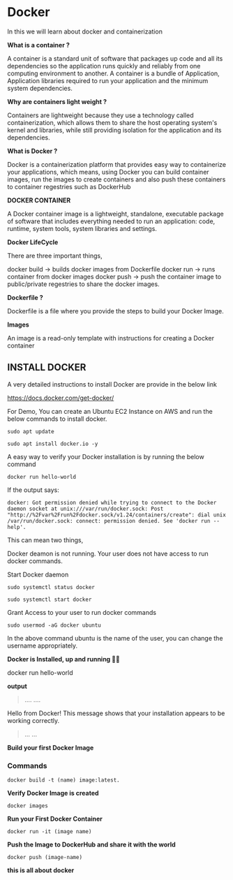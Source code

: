 # Docker 
 In this we will learn about docker and containerization 

 
**What is a container ?**

A container is a standard unit of software that packages up code and all its dependencies so the application runs quickly and reliably from one computing environment to another. 
A container is a bundle of Application, Application libraries required to run your application and the minimum system dependencies.

**Why are containers light weight ?**

Containers are lightweight because they use a technology called containerization, which allows them to share the host operating system's kernel and libraries, while still providing isolation for the application and its dependencies.

**What is Docker ?**

Docker is a containerization platform that provides easy way to containerize your applications, which means, using Docker you can build container images, run the images to create containers and also push these containers to container regestries such as DockerHub

**DOCKER CONTAINER**

A Docker container image is a lightweight, standalone, executable package of software that includes everything needed to run an application: code, runtime, system tools, system libraries and settings.

**Docker LifeCycle**

There are three important things,

docker build -> builds docker images from Dockerfile
docker run -> runs container from docker images
docker push -> push the container image to public/private regestries to share the docker images.

**Dockerfile ?**

Dockerfile is a file where you provide the steps to build your Docker Image.

**Images**

An image is a read-only template with instructions for creating a Docker container

## INSTALL DOCKER

A very detailed instructions to install Docker are provide in the below link

https://docs.docker.com/get-docker/ 

For Demo,
You can create an Ubuntu EC2 Instance on AWS and run the below commands to install docker.

`sudo apt update`

`sudo apt install docker.io -y`

A easy way to verify your Docker installation is by running the below command

`docker run hello-world`

If the output says:

`docker: Got permission denied while trying to connect to the Docker daemon socket at unix:///var/run/docker.sock: Post "http://%2Fvar%2Frun%2Fdocker.sock/v1.24/containers/create": dial unix /var/run/docker.sock: connect: permission denied.
See 'docker run --help'.`

This can mean two things,

Docker deamon is not running.
Your user does not have access to run docker commands.

Start Docker daemon

`sudo systemctl status docker`

`sudo systemctl start docker`

Grant Access to your user to run docker commands

`sudo usermod -aG docker ubuntu`

In the above command ubuntu is the name of the user, you can change the username appropriately.

**Docker is Installed, up and running 🥳🥳**

docker run hello-world

**output**

>....
>....

Hello from Docker!
This message shows that your installation appears to be working correctly.
>...
>...

**Build your first Docker Image**

### Commands

`docker build -t (name) image:latest.`

**Verify Docker Image is created**

`docker images`

**Run your First Docker Container**

`docker run -it (image name)`

**Push the Image to DockerHub and share it with the world**

`docker push (image-name)`

**this is all about docker**

